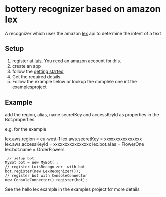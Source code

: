 # bottery recognizer based on amazon lex

A recognizer which uses the amazon [lex](https://aws.amazon.com/de/lex) api to determine the intent of a text

## Setup

1. register at [luis](https://aws.amazon.com/de/lex). You need an amazon account for this.
2. create an app
3. follow the [getting started](https://docs.aws.amazon.com/lex/latest/dg/what-is.html)
4. Get the required details
5. Follow the example below or lookup the complete one int the examplesproject

## Example

add the region, alias, name secretKey and accessKeyId as properties in the Bot.properties

e.g. for the example

lex.aws.region      = eu-west-1
lex.aws.secretKey   = xxxxxxxxxxxxxxxx
lex.aws.accessKeyId = xxxxxxxxxxxxxxxx
lex.bot.alias       = FlowerOne
lex.bot.name        = OrderFlowers

     // setup bot   
    MyBot bot = new MyBot();
    // register LuisRecognizer  with bot
    bot.register(new LexRecognizer());
    // register bot with ConsoleConnector
    new ConsoleConnector().register(bot);
    
See the hello lex example in the examples project for more details